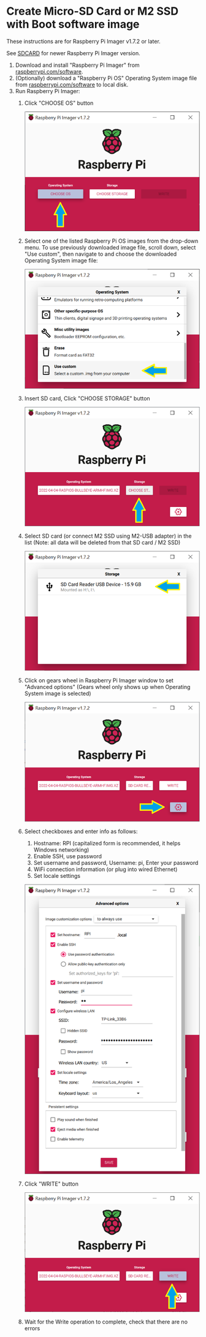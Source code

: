 # Create Micro-SD Card or M2 SSD with Boot software image

These instructions are for Raspberry Pi Imager v1.7.2 or later.

See [SDCARD](SDCARD.md) for newer Raspberry Pi Imager version.

  1. Download and install "Raspberry Pi Imager" from [raspberrypi.com/software](https://www.raspberrypi.com/software).
  2. (Optionally) download a "Raspberry Pi OS" Operating System image file from [raspberrypi.com/software](https://www.raspberrypi.com/software) to local disk.
  3. Run Raspberry Pi Imager:
     1. Click "CHOOSE OS" button

        ![Raspberry Pi Imager - Choose OS](pictures-v1.7/imager-1.annotated.png)

     2. Select one of the listed Raspberry Pi OS images from the drop-down menu. To use previously downloaded image file, scroll down, select "Use custom", then navigate to and choose the downloaded Operating System image file:

        ![Raspberry Pi Imager - Use custom](pictures-v1.7/imager-3.annotated.png)

     3. Insert SD card, Click "CHOOSE STORAGE" button

        ![Raspberry Pi Imager - Choose Storage](pictures-v1.7/imager-4.annotated.png)

     4. Select SD card (or connect M2 SSD using M2-USB adapter) in the list (Note: all data will be deleted from that SD card / M2 SSD)

        ![Raspberry Pi Imager - SD Card](pictures-v1.7/imager-5.annotated.png)

     5. Click on gears wheel in Raspberry Pi Imager window to set "Advanced options" (Gears wheel only shows up when Operating System image is selected)

        ![Raspberry Pi Imager - Advanced options](pictures-v1.7/imager-6.annotated.png)

     6. Select checkboxes and enter info as follows:
        1. Hostname: RPI (capitalized form is recommended, it helps Windows networking)
        2. Enable SSH, use password
        3. Set username and password, Username: pi, Enter your password
        4. WiFi connection information (or plug into wired Ethernet)
        5. Set locale settings

        ![Raspberry Pi Imager - Advanced options](pictures-v1.7/imager-7.png)

     7. Click "WRITE" button

        ![Raspberry Pi Imager - Advanced options](pictures-v1.7/imager-8.annotated.png)

     8. Wait for the Write operation to complete, check that there are no errors

